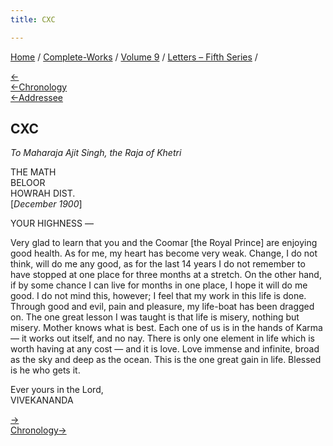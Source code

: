 ```yaml
---
title: CXC

---
```

<div>

[Home](../../../index.htm) / [Complete-Works](../../complete_works.htm)
/ [Volume 9](../volume_9_contents.htm) / [Letters – Fifth
Series](letters_fifth_series_contents.htm) /

[←](189_sister_christine.htm)  
[←Chronology](../../volume_8/epistles_fourth_series/196_joe.htm)  
[←Addressee](../../volume_5/epistles_first_series/091_friend.htm)

## CXC

*To Maharaja Ajit Singh, the Raja of Khetri*

THE MATH  
BELOOR  
HOWRAH DIST.  
\[*December 1900*\]

YOUR HIGHNESS —

Very glad to learn that you and the Coomar \[the Royal Prince\] are
enjoying good health. As for me, my heart has become very weak. Change,
I do not think, will do me any good, as for the last 14 years I do not
remember to have stopped at one place for three months at a stretch. On
the other hand, if by some chance I can live for months in one place, I
hope it will do me good. I do not mind this, however; I feel that my
work in this life is done. Through good and evil, pain and pleasure, my
life-boat has been dragged on. The one great lesson I was taught is that
life is misery, nothing but misery. Mother knows what is best. Each one
of us is in the hands of Karma — it works out itself, and no nay. There
is only one element in life which is worth having at any cost — and it
is love. Love immense and infinite, broad as the sky and deep as the
ocean. This is the one great gain in life. Blessed is he who gets it.

Ever yours in the Lord,  
VIVEKANANDA

[→](191_mother.htm)  
[Chronology→](../../volume_6/epistles_second_series/165_joe.htm)

</div>
